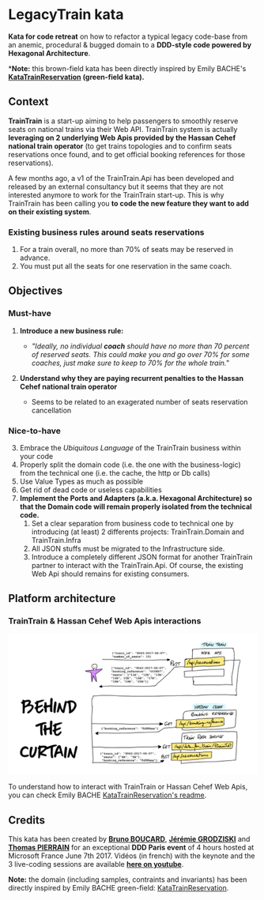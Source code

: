 # LegacyTrain kata

__Kata for code retreat__ on how to refactor a typical legacy code-base from an anemic, procedural & bugged domain to a __DDD-style code powered by Hexagonal Architecture__.

*__Note:__ this brown-field kata has been directly inspired by Emily BACHE's __[KataTrainReservation](https://github.com/emilybache/KataTrainReservation) (green-field kata).__


## Context

__TrainTrain__ is a start-up aiming to help passengers to smoothly reserve seats on national trains via their Web API. TrainTrain system is actually __leveraging on 2 underlying Web Apis provided by the Hassan Cehef national train operator__ (to get trains topologies and to confirm seats reservations once found, and to get official booking references for those reservations).

A few months ago, a v1 of the TrainTrain.Api has been developed and released by an external consultancy but it seems that they are not interested anymore to work for the TrainTrain start-up. This is why TrainTrain has been calling you __to code the new feature they want to add on their existing system__.

### Existing business rules around seats reservations

1. For a train overall, no more than 70% of seats may be reserved in advance.
2. You must put all the seats for one reservation in the same coach.


## Objectives

### Must-have
1. __Introduce a new business rule:__
 	- *"Ideally, no individual __coach__ should have no more than 70 percent of reserved seats. This could make you and go over 70% for some coaches, just make sure to keep to 70% for the whole train."*

2.  __Understand why they are paying recurrent penalties to the Hassan Cehef national train operator__ 

 	- Seems to be related to an exagerated number of seats reservation cancellation

### Nice-to-have
3. Embrace the *Ubiquitous Language* of the TrainTrain business within your code
4. Properly split the domain code (i.e. the one with the business-logic) from the technical one (i.e. the cache, the http or Db calls)
5. Use Value Types as much as possible
6. Get rid of dead code or useless capabilities
7. __Implement the Ports and Adapters (a.k.a. Hexagonal Architecture) so that the Domain code will remain properly isolated from the technical code.__ 
	1. Set a clear separation from business code to technical one by introducing (at least) 2 differents projects: TrainTrain.Domain and TrainTrain.Infra
	2. All JSON stuffs must be migrated to the Infrastructure side.
	3. Introduce a completely different JSON format for another TrainTrain partner to interact with the TrainTrain.Api. Of course, the existing Web Api should remains for existing consumers.


## Platform architecture

### TrainTrain & Hassan Cehef Web Apis interactions

![behind](BehindTheCurtain.png)

To understand how to interact with TrainTrain or Hassan Cehef Web Apis, you can check Emily BACHE [KataTrainReservation's readme](https://github.com/emilybache/KataTrainReservation/blob/master/README.md).

## Credits
This kata has been created by __[Bruno BOUCARD](https://twitter.com/brunoboucard/)__, __[Jérémie GRODZISKI](https://twitter.com/jgrodziski/)__ and __[Thomas PIERRAIN](https://twitter.com/tpierrain/)__ for an exceptional __DDD Paris event__ of 4 hours hosted at Microsoft France June 7th 2017. Vidéos (in french) with the keynote and the 3 live-coding sessions are available __[here on youtube](https://www.youtube.com/channel/UCyqzNZFVOwc8paEVn-wtdpg)__.

__Note:__ the domain (including samples, contraints and invariants) has been directly inspired by Emily BACHE green-field: [KataTrainReservation](https://github.com/emilybache/KataTrainReservation).
